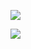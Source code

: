 ![](http://github-profile-summary-cards.vercel.app/api/cards/profile-details?username=RenanSui&theme=tokyonight)

![](https://komarev.com/ghpvc/?username=RenanSui&color=blueviolet)

